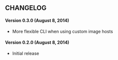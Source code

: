 ## CHANGELOG

#### Version 0.3.0 (August 8, 2014)
 * More flexible CLI when using custom image hosts

#### Version 0.2.0 (August 8, 2014)
 * Initial release
